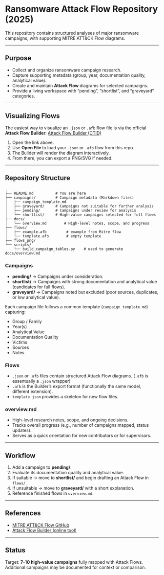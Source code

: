 # Ransomware Attack Flow Repository (2025)

This repository contains structured analyses of major ransomware campaigns, with supporting MITRE ATT&CK Flow diagrams.

---

## Purpose
- Collect and organize ransomware campaign research.
- Capture supporting metadata (group, year, documentation quality, analytical value).
- Create and maintain **Attack Flow** diagrams for selected campaigns.
- Provide a living workspace with “pending”, “shortlist”, and “graveyard” categories.

---

## Visualizing Flows
The easiest way to visualize an `.json` or `.afb` flow file is via the official **Attack Flow Builder**:
[Attack Flow Builder (CTID)](https://center-for-threat-informed-defense.github.io/attack-flow/ui/)

1. Open the link above.
2. Use **Open File** to load your `.json` or `.afb` flow from this repo.
3. The Builder will render the diagram interactively.
4. From there, you can export a PNG/SVG if needed.

---

## Repository Structure

```text
.
├── README.md          # You are here
├── campaigns/         # Campaign metadata (Markdown files)
│   ├── campaign_template.md
│   ├── graveyard/     # Campaigns not suitable for further analysis
│   ├── pending/       # Campaigns under review for analysis
│   └── shortlist/     # High-value campaigns selected for full flows
├── docs/
│   └── overview.md        # High-level notes, scope, and progress
├── flows/
│   ├── example.afb         # example from Mitre flow
│   └── template.afb        # empty template
├── flows_png/
└── scripts/
    └── build_campaign_tables.py    # used to generate docs/overview.md
```

### Campaigns

* **pending/** → Campaigns under consideration.
* **shortlist/** → Campaigns with strong documentation and analytical value (candidates for full flows).
* **graveyard/** → Campaigns noted but excluded (poor sources, duplicates, or low analytical value).

Each campaign file follows a common template (`campaign_template.md`) capturing:

* Group / Family
* Year(s)
* Analytical Value
* Documentation Quality
* Victims
* Sources
* Notes

### Flows

* `.json` or `.afb` files contain structured Attack Flow diagrams. (`.afb` is essentually a `.json` wrapper)
* `.afb` is the Builder’s export format (functionally the same model, different extension).
* `template.json` provides a skeleton for new flow files.

### overview\.md

* High-level research notes, scope, and ongoing decisions.
* Tracks overall progress (e.g., number of campaigns mapped, status updates).
* Serves as a quick orientation for new contributors or for supervisors.

---

## Workflow

1. Add a campaign to **pending/**.
2. Evaluate its documentation quality and analytical value.
3. If suitable → move to **shortlist/** and begin drafting an Attack Flow in `flows/`.
4. If unsuitable → move to **graveyard/** with a short explanation.
5. Reference finished flows in `overview.md`.

---

## References

* [MITRE ATT\&CK Flow GitHub](https://github.com/center-for-threat-informed-defense/attack-flow)
* [Attack Flow Builder (online tool)](https://center-for-threat-informed-defense.github.io/attack-flow/ui/)

---

## Status

Target: **7–10 high-value campaigns** fully mapped with Attack Flows.
Additional campaigns may be documented for context or comparison.
